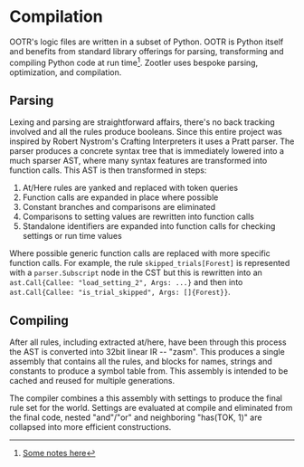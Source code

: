 # Compilation

OOTR's logic files are written in a subset of Python. OOTR is Python itself and
benefits from standard library offerings for parsing, transforming and
compiling Python code at run time[^fn1]. Zootler uses bespoke parsing,
optimization, and compilation.

## Parsing

Lexing and parsing are straightforward affairs, there's no back tracking
involved and all the rules produce booleans. Since this entire project
was inspired by Robert Nystrom's Crafting Interpreters it uses a Pratt parser.
The parser produces a concrete syntax tree that is immediately lowered into a
much sparser AST, where many syntax features are transformed into function
calls. This AST is then transformed in steps:

1. At/Here rules are yanked and replaced with token queries
2. Function calls are expanded in place where possible
3. Constant branches and comparisons are eliminated
4. Comparisons to setting values are rewritten into function calls
5. Standalone identifiers are expanded into function calls for checking
   settings or run time values

Where possible generic function calls are replaced with more specific function
calls. For example, the rule `skipped_trials[Forest]` is represented with a
`parser.Subscript` node in the CST but this is rewritten into an
`ast.Call{Callee: "load_setting_2", Args: ...}` and then into `ast.Call{Callee:
"is_trial_skipped", Args: []{Forest}}`.

## Compiling

After all rules, including extracted at/here, have been through this process
the AST is converted into 32bit linear IR -- "zasm". This produces a single
assembly that contains all the rules, and blocks for names, strings and
constants to produce a symbol table from. This assembly is intended to be
cached and reused for multiple generations.

The compiler combines a this assembly with settings to produce the final rule
set for the world. Settings are evaluated at compile and eliminated from the
final code, nested "and"/"or" and neighboring "has(TOK, 1)" are collapsed into
more efficient constructions.


[^fn1]: [Some notes here](./ootr-ast-rewriting.md)
